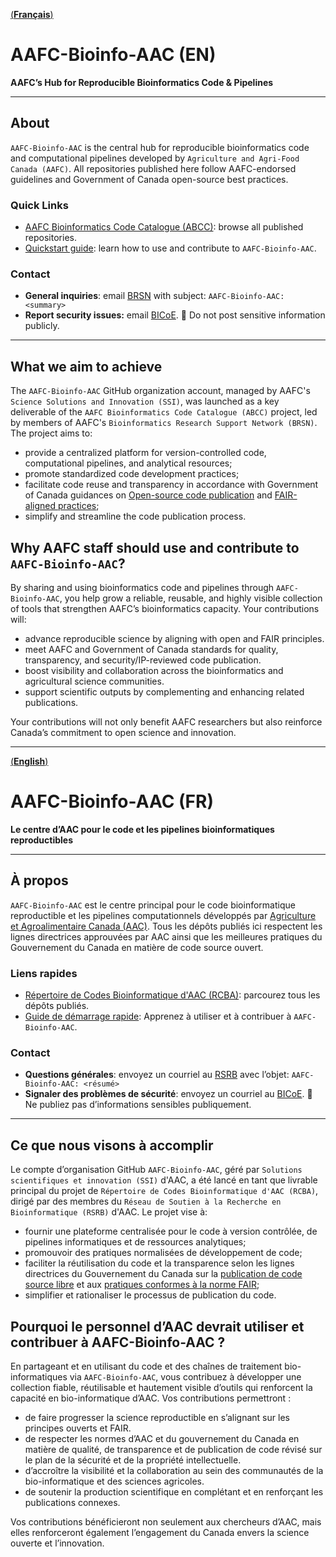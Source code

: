 [(**Français**)](#aafc-bioinfo-aac-fr)
# AAFC-Bioinfo-AAC (EN) 
**AAFC’s Hub for Reproducible Bioinformatics Code & Pipelines**  

---

## About

`AAFC-Bioinfo-AAC` is the central hub for reproducible bioinformatics code and computational pipelines developed by `Agriculture and Agri-Food Canada (AAFC)`. 
All repositories published here follow AAFC-endorsed guidelines and Government of Canada open-source best practices.

### Quick Links

- [AAFC Bioinformatics Code Catalogue (ABCC)](https://github.com/search?q=org:AAFC-Bioinfo-AAC+is:public+-topic:do-not-catalogue&type=repositories): browse all published repositories. 
- [Quickstart guide](https://github.com/AAFC-Bioinfo-AAC/quick-start-guide): learn how to use and contribute to `AAFC-Bioinfo-AAC`.  

### Contact

- **General inquiries**: email [BRSN](mailto:aafc.bioinfosupport.aac@agr.gc.ca) with subject: `AAFC-Bioinfo-AAC: <summary>`
- **Report security issues:** email [BICoE](mailto:aafc.bice-ceib.aac@agr.gc.ca). 🚫 Do not post sensitive information publicly.

---

## What we aim to achieve

The `AAFC-Bioinfo-AAC` GitHub organization account, managed by AAFC's `Science Solutions and Innovation (SSI)`, was launched as a key deliverable of the 
`AAFC Bioinformatics Code Catalogue (ABCC)` project, led by members of AAFC's `Bioinformatics Research Support Network (BRSN)`. The project aims to:

- provide a centralized platform for version-controlled code, computational pipelines, and analytical resources;
- promote standardized code development practices;
- facilitate code reuse and transparency in accordance with Government of Canada guidances on [Open-source code publication](https://www.canada.ca/en/government/system/digital-government/digital-government-innovations/open-source-software/guide-for-publishing-open-source-code.html)
  and [FAIR-aligned practices](https://www.canada.ca/en/government/system/digital-government/digital-government-innovations/information-management/guidance-assessing-readiness-manage-data-according-findable-accessible-interoperable-reusable-principles.html);
- simplify and streamline the code publication process.

## Why AAFC staff should use and contribute to `AAFC-Bioinfo-AAC`?

By sharing and using bioinformatics code and pipelines through `AAFC-Bioinfo-AAC`, you help grow a reliable, reusable, and highly visible collection of tools that strengthen AAFC’s bioinformatics capacity. Your contributions will:

- advance reproducible science by aligning with open and FAIR principles.
- meet AAFC and Government of Canada standards for quality, transparency, and security/IP-reviewed code publication.
- boost visibility and collaboration across the bioinformatics and agricultural science communities.
- support scientific outputs by complementing and enhancing related publications.

Your contributions will not only benefit AAFC researchers but also reinforce Canada’s commitment to open science and innovation.

---
[(**English**)](#aafc-bioinfo-aac-en)
# AAFC-Bioinfo-AAC (FR)
**Le centre d’AAC pour le code et les pipelines bioinformatiques reproductibles** 

---

## À propos

`AAFC-Bioinfo-AAC` est le centre principal pour le code bioinformatique reproductible et les pipelines computationnels développés par [Agriculture et Agroalimentaire Canada (AAC)](https://agriculture.canada.ca/fr).
Tous les dépôts publiés ici respectent les lignes directrices approuvées par AAC ainsi que les meilleures pratiques du Gouvernement du Canada en matière de code source ouvert.

### Liens rapides

- [Répertoire de Codes Bioinformatique d'AAC (RCBA)](https://github.com/search?q=org:AAFC-Bioinfo-AAC+is:public+-topic:do-not-catalogue&type=repositories): parcourez tous les dépôts publiés.
- [Guide de démarrage rapide](https://github.com/AAFC-Bioinfo-AAC/quick-start-guide/blob/main/README_FR.md): Apprenez à utiliser et à contribuer à `AAFC-Bioinfo-AAC`.

### Contact

- **Questions générales**: envoyez un courriel au [RSRB](mailto:aafc.bioinfosupport.aac@agr.gc.ca) avec l’objet: `AAFC-Bioinfo-AAC: <résumé>`
- **Signaler des problèmes de sécurité**: envoyez un courriel au [BICoE](mailto:aafc.bice-ceib.aac@agr.gc.ca). 🚫 Ne publiez pas d’informations sensibles publiquement.

---

## Ce que nous visons à accomplir

Le compte d’organisation GitHub `AAFC-Bioinfo-AAC`, géré par `Solutions scientifiques et innovation (SSI)` d'AAC, a été lancé en tant que livrable principal du projet de 
`Répertoire de Codes Bioinformatique d'AAC (RCBA)`, dirigé par des membres du `Réseau de Soutien à la Recherche en Bioinformatique (RSRB)` d'AAC. Le projet vise à:

- fournir une plateforme centralisée pour le code à version contrôlée, de pipelines informatiques et de ressources analytiques;
- promouvoir des pratiques normalisées de développement de code;
- faciliter la réutilisation du code et la transparence selon les lignes directrices du Gouvernement du Canada sur la [publication de code source libre](https://www.canada.ca/fr/gouvernement/systeme/gouvernement-numerique/innovations-gouvernementales-numeriques/logiciels-libres/guide-pour-la-publication-du-code-source-libre.html) et aux [pratiques conformes à la norme FAIR](https://www.canada.ca/fr/gouvernement/systeme/gouvernement-numerique/innovations-gouvernementales-numeriques/gestion-information/orientation-evaluation-etat-preparation-gestion-donnees-selon-principes-donnees-faciles-trouver-accessibles-interoperables-reutilisables.html);
- simplifier et rationaliser le processus de publication du code.

## Pourquoi le personnel d’AAC devrait utiliser et contribuer à AAFC-Bioinfo-AAC ?

En partageant et en utilisant du code et des chaînes de traitement bio-informatiques via `AAFC-Bioinfo-AAC`, vous contribuez à développer une collection fiable, réutilisable et hautement visible d’outils qui renforcent la capacité en bio-informatique d’AAC. Vos contributions permettront :

- de faire progresser la science reproductible en s’alignant sur les principes ouverts et FAIR.
- de respecter les normes d’AAC et du gouvernement du Canada en matière de qualité, de transparence et de publication de code révisé sur le plan de la sécurité et de la propriété intellectuelle.
- d’accroître la visibilité et la collaboration au sein des communautés de la bio-informatique et des sciences agricoles.
- de soutenir la production scientifique en complétant et en renforçant les publications connexes.

Vos contributions bénéficieront non seulement aux chercheurs d’AAC, mais elles renforceront également l’engagement du Canada envers la science ouverte et l’innovation.
